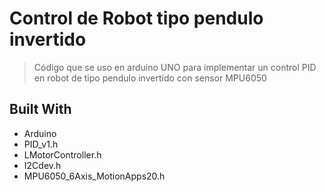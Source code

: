 <a name="readme-top"></a>


# Control de Robot tipo pendulo invertido

> Código que se uso en arduino UNO para implementar un control PID en robot de tipo pendulo invertido con sensor MPU6050

## Built With

- Arduino
- PID_v1.h
- LMotorController.h
- I2Cdev.h
- MPU6050_6Axis_MotionApps20.h
